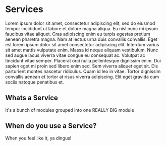 # Services

Lorem ipsum dolor sit amet, consectetur adipiscing elit, sed do eiusmod tempor incididunt ut labore et dolore magna aliqua. Eu nisl nunc mi ipsum faucibus vitae aliquet. Cras adipiscing enim eu turpis egestas pretium aenean pharetra magna. Nam at lectus urna duis convallis convallis. Eget est lorem ipsum dolor sit amet consectetur adipiscing elit. Interdum varius sit amet mattis vulputate enim. Massa id neque aliquam vestibulum. Nunc sed augue lacus viverra vitae congue eu consequat ac. Volutpat ac tincidunt vitae semper. Placerat orci nulla pellentesque dignissim enim. Dui sapien eget mi proin sed libero enim sed. Sem viverra aliquet eget sit. Dis parturient montes nascetur ridiculus. Quam id leo in vitae. Tortor dignissim convallis aenean et tortor at risus viverra adipiscing. Elit eget gravida cum sociis natoque penatibus et.

## Whats a Service

It's a bunch of modules grouped into one REALLY BIG module

## When do you use a Service?

When you feel like it, ya dingus!
